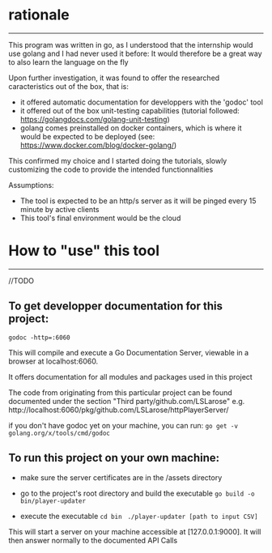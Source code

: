 # rationale
*****
This program was written in go, as I understood that the internship would use golang and I had never used it before: It would therefore be a great way to also learn the language on the fly

Upon further investigation, it was found to offer the researched caracteristics out of the box, that is:
- it offered automatic documentation for developpers with the 'godoc' tool
- it offered out of the box unit-testing capabilities (tutorial followed: https://golangdocs.com/golang-unit-testing)
- golang comes preinstalled on docker containers, which is where it would be expected to be deployed (see: https://www.docker.com/blog/docker-golang/)

This confirmed my choice and I started doing the tutorials, slowly customizing the code to provide the intended functionnalities

Assumptions:
 - The tool is expected to be an http/s server as it will be pinged every 15 minute by active clients
 - This tool's final environment would be the cloud

# How to "use" this tool
*****
//TODO

## To get developper documentation for this project:
`godoc -http=:6060`

This will compile and execute a Go Documentation Server, viewable in a browser at localhost:6060.

It offers documentation for all modules and packages used in this project

The code from originating from this particular project can be found documented under the section "Third party/github.com/LSLarose"
e.g. http://localhost:6060/pkg/github.com/LSLarose/httpPlayerServer/

if you don't have godoc yet on your machine, you can run:
`go get -v  golang.org/x/tools/cmd/godoc`



## To run this project on your own machine:
- make sure the server certificates are in the /assets directory

- go to the project's root directory and build the executable
    `go build -o bin/player-updater`

- execute the executable
    `cd bin `
    `./player-updater [path to input CSV]`

This will start a server on your machine accessible at [127.0.0.1:9000].
It will then answer normally to the documented API Calls
